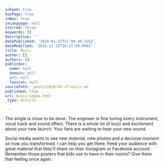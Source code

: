 ```yaml
---
inFeed: true
hasPage: true
inNav: true
inLanguage: null
starred: false
keywords: []
description: ''
datePublished: '2016-01-27T21:00:40.225Z'
dateModified: '2015-12-22T18:27:09.096Z'
title: Music
author: []
authors: []
publisher:
  name: null
  domain: null
  url: null
  favicon: null
sourcePath: _posts/2016-01-27-music.md
published: true
url: music/index.html
_type: Article

---
```

The single is close
to be done. The engineer is fine tuning every instrument, vocal track and sound
effect. There is a whole lot of buzz and excitement about your new launch. Your
fans are waiting to hear your new sound.

Social media wants to
see new material, new photos and a decisive moment on how you transformed. I
can help you get there. Feed your audience with great material that they'll
share on their Instagram or Facebook account. Remember those posters that kids
use to have in their rooms? Give them that feeling once again.